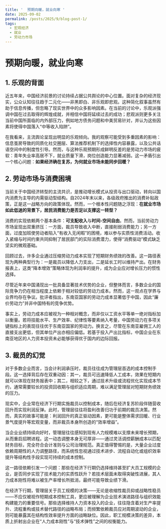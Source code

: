 ```yaml
---
title: '  预期向暖，就业向寒 '
date: 2025-09-02
permalink: /posts/2025/9/blog-post-1/
tags:
  - 宏观经济
  - 就业
  - 劳动力市场
---
```




# 预期向暖，就业向寒

## 1. 乐观的背面

近五年来，中国经济前景的讨论持续占据公共舆论的中心位置。面对复杂的经济现实，公众认知往往趋于二元化——非黑即白、非乐观即悲观。这种简化叙事虽然有助于信息传播，但忽略了现实世界中的众多影响因素。在当前的讨论中，乐观派强调中国在过去取得的辉煌成就，并相信中国将延续过去的成功；悲观派则更多关注当前中国所面临的内外部压力，例如地方债务问题和中美贸易针对，并认为这些因素将使得中国落入“中等收入陷阱”。

在我看来，主流舆论呈现出明显的乐观倾向。我的观察可能受到多重因素的影响：信息茧房导致的同质化社交圈层、算法推荐机制下的选择性内容暴露，以及公共话语空间中的制度性引导。然而，与这种乐观预期形成鲜明反差的是劳动力市场的疲软：青年失业率高居不下，就业质量下滑，岗位创造能力显著减弱。这一矛盾引出一个核心问题：**如果经济确在复苏，为何就业市场未能同步回暖？**

## 2. 劳动市场与消费困境

当前关于中国经济转型的主流共识，是推动增长模式从投资与出口驱动，转向以国内消费为主导的内需驱动型结构。自2024年末以来，各级政府推出的消费补贴政策，正是这一战略方向的政策体现。然而，一个根本性问题随之浮现：**在就业市场如此低迷的背景下，居民消费能力是否足以支撑这一转型？**

消费的实现依赖两个基本条件：**可支配收入**与**时间-空间自由**。然而，当前劳动力市场呈现出双重挤压：一方面，裁员导致收入中断，直接削弱消费能力；另一方面，过度加班使劳动者陷入“有收入无闲暇”的困境，难以参与实质性消费活动。收入紧缩与时间约束共同抑制了居民部门的实际消费潜力，使得“消费驱动”模式缺乏坚实的微观基础。

回顾过去，许多企业通过压缩劳动力成本实现了短期财务绩效的改善。这一路径表现为两种典型行为：一是裁员以降低人力支出，二是延长工时以维持产出。在财务报表上，这类“降本增效”策略体现为利润率的提升，成为企业应对增长压力的惯性选择。

尽管近年来中国涌现出一批具备显著技术优势的企业，但整体而言，多数企业的国际竞争力仍在相当程度上依赖于相对较低的劳动力成本。然而，这一观点在学界与业界均存在争议。批评者指出，东南亚国家的劳动力成本显著低于中国，因此“廉价劳动力”并非中国特有的竞争优势。

事实上，劳动力成本应被视为一种相对概念，而非仅以工资水平等单一绝对指标加以衡量。若将技能水平、生产效率、纪律性等要素纳入考量，中国劳动力在多项关键指标上的表现往往优于东南亚国家的劳动力。换言之，尽管在东南亚雇佣工人的直接支出更低，但其单位产出亦相应偏低。若基于投入产出比指标，中国企业在东南亚地区的人力资本投资未必能够获得优于国内的边际回报。

## 3. 裁员的幻觉

对于多数企业而言，当会计利润承压时，裁员往往成为管理层首选的成本控制手段。这一选择背后存在双重动因：其一，裁员可迅速降低人工成本，效果在短期内就可以体现在财务报表中；其二，相较之下，通过技术升级或流程优化实现成本节约，通常需要较长的投资回收期与组织适应周期，难以满足管理层对短期财务绩效的压力。

现实中，企业常在经济下行期实施裁员以控制成本，随后在经济复苏阶段伴随营收回升而实现利润反弹。此时，管理层往往将盈利改善归功于前期的裁员决策。然而，真实的故事可能是：利润回升的真正驱动因素，更可能是整体需求回暖、行业景气度提升等宏观变量，而非裁员本身所创造的“效率增益”。

当企业业绩持续向好时，管理层往往感知到现有人力规模难以支撑未来增长预期，从而重启招聘进程。这一动态调整本身无可厚非——通过灵活调控薪酬成本以匹配财务目标，完全符合会计准则与公司治理规范。真正值得警惕的是，大量企业过度依赖周期性的人力调整路径，而系统性忽视通过技术进步、流程自动化或组织效率提升等结构性手段实现可持续的成本控制。

这一路径依赖引发一个问题：那些在经济下行期仍选择维持甚至扩大员工规模的企业，是否同步实现了技术能力的实质性跃升？若技术层面未取得突破性进展，其人力成本刚性将难以被生产率增长所抵消，最终可能导致业绩下滑。

在经济下行期，管理层关于员工规模的决策——无论是收缩性裁员抑或战略性稳员——不应仅被视作短期成本控制工具，更应被理解为企业技术演进路径与组织效能构建能力的重要信号。那些选择维持人力资本投入的企业，往往隐含着对生产率提升、流程重构或技术替代路径的战略布局；而频繁依赖裁员应对周期波动的企业，则可能暴露其在结构性效率提升方面的战略缺位。因此，职工规模决策的差异，本质上折射出企业在“人力成本刚性”与“技术弹性”之间的权衡能力。

